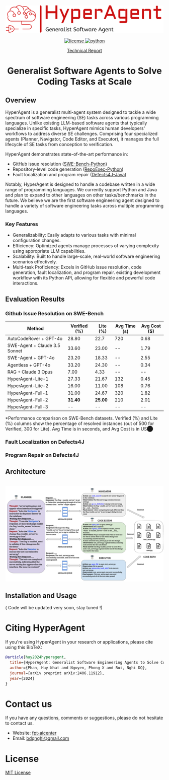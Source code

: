     
<p align="center">
    <br>
    <img src="assets/hyperagent-logo-zip-file/svg/logo-no-background.svg" width="600"/>
    <br>
<p>
<div align="center">
  <a href="https://opensource.org/license/apache-2-0/">
  <img alt="license" src="https://img.shields.io/badge/License-Apache%202.0-green.svg"/>
  </a>
   <a href="https://www.python.org/downloads/release/python-3100/">
  <img alt="python" src="https://img.shields.io/badge/python-3.10+-green.svg"/>
  </a> 

<a href="paper/main.pdf">Technical Report</a>



    
# Generalist Software Agents to Solve Coding Tasks at Scale

<!-- 
[![Code License](https://img.shields.io/badge/Code%20License-Apache_2.0-green.svg)](https://github.com/bdqnghi/CodeTF_personal/blob/main/LICENSE)
[![Python 3.9+](https://img.shields.io/badge/python-3.9+-blue.svg)](https://www.python.org/downloads/release/python-390/)
[![Code style: black](https://img.shields.io/badge/code%20style-black-000000.svg)](https://github.com/psf/black) -->
 </div>   
    
## Overview

HyperAgent is a generalist multi-agent system designed to tackle a wide spectrum of software engineering (SE) tasks across various programming languages. Unlike existing LLM-based software agents that typically specialize in specific tasks, HyperAgent mimics human developers' workflows to address diverse SE challenges. Comprising four specialized agents (Planner, Navigator, Code Editor, and Executor), it manages the full lifecycle of SE tasks from conception to verification. 

HyperAgent demonstrates state-of-the-art performance in:

- GitHub issue resolution ([SWE-Bench-Python](https://www.swebench.com/))
- Repository-level code generation ([RepoExec-Python](https://github.com/FSoft-AI4Code/RepoExec))
- Fault localization and program repair ([Defects4J-Java](https://github.com/rjust/defects4j))

Notably, HyperAgent is designed to handle a codebase written in a wide range of programming languages. We currently support Python and Java and plan to expand to other languages on other tasks/benchmarks in the future. We believe we are the first software engineering agent designed to handle a variety of software engineering tasks across multiple programming languages.

### Key Features
- Generalizability: Easily adapts to various tasks with minimal configuration changes.
- Efficiency: Optimized agents manage processes of varying complexity using appropriate LLM capabilities.
- Scalability: Built to handle large-scale, real-world software engineering scenarios effectively.
- Multi-task Proficiency: Excels in GitHub issue resolution, code generation, fault localization, and program repair. existing development workflow with its Python API, allowing for flexible and powerful code interactions.

## Evaluation Results
### Github Issue Resolution on SWE-Bench
| **Method**                    | **Verified (%)** | **Lite (%)** | **Avg Time (s)** | **Avg Cost ($)** |
|--------------------------------|------------------|--------------|------------------|------------------|
| AutoCodeRover + GPT-4o         | 28.80            | 22.7         | 720              | 0.68             |
| SWE-Agent + Claude 3.5 Sonnet  | 33.60            | 23.00        | --               | 1.79             |
| SWE-Agent + GPT-4o             | 23.20            | 18.33        | --               | 2.55             |
| Agentless + GPT-4o             | 33.20            | 24.30        | --               | 0.34             |
| RAG + Claude 3 Opus            | 7.00             | 4.33         | --               | --               |
| HyperAgent-Lite-1              | 27.33            | 21.67        | 132              | 0.45             |
| HyperAgent-Lite-2              | 16.00            | 11.00        | 108              | 0.76             |
| HyperAgent-Full-1              | 31.00            | 24.67        | 320              | 1.82             |
| HyperAgent-Full-2              | **31.40**        | **25.00**    | 210              | 2.01             |
| HyperAgent-Full-3              | --               | --           | --               | --               |

*Performance comparison on SWE-Bench datasets. Verified (%) and Lite (%) columns show the percentage of resolved instances (out of 500 for Verified, 300 for Lite). Avg Time is in seconds, and Avg Cost is in US​⬤

### Fault Localization on Defects4J

### Program Repair on Defects4J
    
## Architecture
<p align="center">
    <br>
    <img src="assets/method_overview.png" width="950"/>
    <br>
<p>

## Installation and Usage

( Code will be updated very soon, stay tuned !)

# Citing HyperAgent

If you're using HyperAgent in your research or applications, please cite using this BibTeX:
```bibtex
@article{huy2024hyperagent,
  title={HyperAgent: Generalist Software Engineering Agents to Solve Coding Tasks at Scale},
  author={Phan, Huy Nhat and Nguyen, Phong X and Bui, Nghi DQ},
  journal={arXiv preprint arXiv:2406.11912},
  year={2024}
}
```

# Contact us
If you have any questions, comments or suggestions, please do not hesitate to contact us.
- Website: [fpt-aicenter](https://www.fpt-aicenter.com/ai-residency/)
- Email: bdqnghi@gmail.com

# License
[MIT License](LICENSE)
